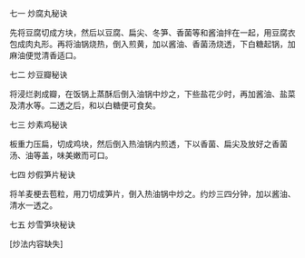 七一 炒腐丸秘诀

先将豆腐切成方块，然后以豆腐、扁尖、冬笋、香菌等和酱油拌在一起，用豆腐衣包成肉丸形。再将油锅烧热，倒入煎黄，加以酱油、香菌汤烧透，下白糖起锅，加麻油便觉清香适口。

七二 炒豆瓣秘诀

将浸烂剥成瓣，在饭锅上蒸酥后倒入油锅中炒之，下些盐花少时，再加酱油、盐菜及清水等。二透之后，和以白糖便可食矣。

七三 炒素鸡秘诀

板重力压扁，切成鸡块，然后倒入热油锅内煎透，下以香菌、扁尖及放好之香菌汤、油等盖，味美嫩而可口。

七四 炒假笋片秘诀

将羊麦梗去苞粒，用刀切成笋片，倒入热油锅中炒之。约炒三四分钟，加以酱油、清水一透之。

七五 炒雪笋块秘诀

[炒法内容缺失]